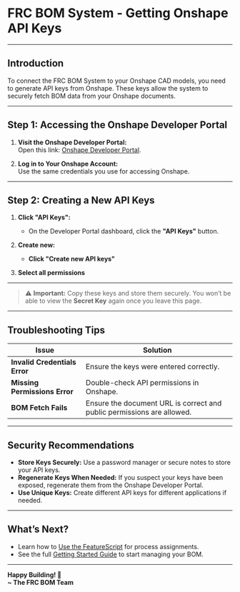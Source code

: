 # **FRC BOM System - Getting Onshape API Keys**

---

## **Introduction**

To connect the FRC BOM System to your Onshape CAD models, you need to generate API keys from Onshape. These keys allow the system to securely fetch BOM data from your Onshape documents.

---

## **Step 1: Accessing the Onshape Developer Portal**

1. **Visit the Onshape Developer Portal:**  
   Open this link: [Onshape Developer Portal](https://dev-portal.onshape.com).

2. **Log in to Your Onshape Account:**  
   Use the same credentials you use for accessing Onshape.

---

## **Step 2: Creating a New API Keys**

1. **Click "API Keys":**
    - On the Developer Portal dashboard, click the **"API Keys"** button.

2. **Create new:**
    - **Click "Create new API keys"**



3. **Select all permissions**

---


> ⚠️ **Important:** Copy these keys and store them securely. You won’t be able to view the **Secret Key** again once you leave this page.

---
## **Troubleshooting Tips**

| **Issue**                          | **Solution**                          |
|-------------------------------------|----------------------------------------|
| **Invalid Credentials Error**       | Ensure the keys were entered correctly. |
| **Missing Permissions Error**       | Double-check API permissions in Onshape.|
| **BOM Fetch Fails**                 | Ensure the document URL is correct and public permissions are allowed. |

---

## **Security Recommendations**

- **Store Keys Securely:** Use a password manager or secure notes to store your API keys.
- **Regenerate Keys When Needed:** If you suspect your keys have been exposed, regenerate them from the Onshape Developer Portal.
- **Use Unique Keys:** Create different API keys for different applications if needed.

---

## **What’s Next?**

- Learn how to [Use the FeatureScript](FeatureScriptSetup.md) for process assignments.
- See the full [Getting Started Guide](getStarted.md) to start managing your BOM.

---

**Happy Building! 🚀**  
**~ The FRC BOM Team**  

